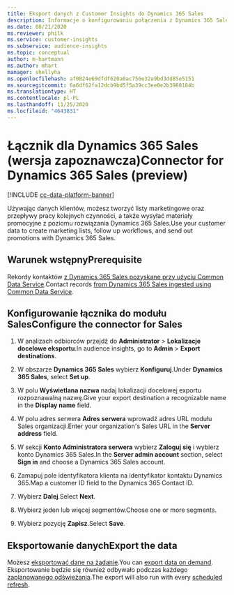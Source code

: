 ```yaml
---
title: Eksport danych z Customer Insights do Dynamics 365 Sales
description: Informacje o konfigurowaniu połączenia z Dynamics 365 Sales.
ms.date: 08/21/2020
ms.reviewer: philk
ms.service: customer-insights
ms.subservice: audience-insights
ms.topic: conceptual
author: m-hartmann
ms.author: mhart
manager: shellyha
ms.openlocfilehash: af0824e69dfdf620a0ac756e32a9bd3dd85e5151
ms.sourcegitcommit: 6a6df62fa12dcb9bd5f5a39cc3ee0e2b3988184b
ms.translationtype: HT
ms.contentlocale: pl-PL
ms.lasthandoff: 11/25/2020
ms.locfileid: "4643831"
---
```

# <a name="connector-for-dynamics-365-sales-preview"></a><span data-ttu-id="559a9-103">Łącznik dla Dynamics 365 Sales (wersja zapoznawcza)</span><span class="sxs-lookup"><span data-stu-id="559a9-103">Connector for Dynamics 365 Sales (preview)</span></span>

[!INCLUDE [cc-data-platform-banner](../includes/cc-data-platform-banner.md)]

<span data-ttu-id="559a9-104">Używając danych klientów, możesz tworzyć listy marketingowe oraz przepływy pracy kolejnych czynności, a także wysyłać materiały promocyjne z poziomu rozwiązania Dynamics 365 Sales.</span><span class="sxs-lookup"><span data-stu-id="559a9-104">Use your customer data to create marketing lists, follow up workflows, and send out promotions with Dynamics 365 Sales.</span></span>

## <a name="prerequisite"></a><span data-ttu-id="559a9-105">Warunek wstępny</span><span class="sxs-lookup"><span data-stu-id="559a9-105">Prerequisite</span></span>

<span data-ttu-id="559a9-106">Rekordy kontaktów [z Dynamics 365 Sales pozyskane przy użyciu Common Data Service](connect-power-query.md).</span><span class="sxs-lookup"><span data-stu-id="559a9-106">Contact records [from Dynamics 365 Sales ingested using Common Data Service](connect-power-query.md).</span></span>

## <a name="configure-the-connector-for-sales"></a><span data-ttu-id="559a9-107">Konfigurowanie łącznika do modułu Sales</span><span class="sxs-lookup"><span data-stu-id="559a9-107">Configure the connector for Sales</span></span>

1. <span data-ttu-id="559a9-108">W analizach odbiorców przejdź do **Administrator** > **Lokalizacje docelowe eksportu**.</span><span class="sxs-lookup"><span data-stu-id="559a9-108">In audience insights, go to **Admin** > **Export destinations**.</span></span>

1. <span data-ttu-id="559a9-109">W obszarze **Dynamics 365 Sales** wybierz **Konfiguruj**.</span><span class="sxs-lookup"><span data-stu-id="559a9-109">Under **Dynamics 365 Sales**, select **Set up**.</span></span>

1. <span data-ttu-id="559a9-110">W polu **Wyświetlana nazwa** nadaj lokalizacji docelowej exportu rozpoznawalną nazwę.</span><span class="sxs-lookup"><span data-stu-id="559a9-110">Give your export destination a recognizable name in the **Display name** field.</span></span>

1. <span data-ttu-id="559a9-111">W polu adres serwera **Adres serwera** wprowadź adres URL modułu Sales organizacji.</span><span class="sxs-lookup"><span data-stu-id="559a9-111">Enter your organization's Sales URL in the **Server address** field.</span></span>

1. <span data-ttu-id="559a9-112">W sekcji **Konto Administratora serwera** wybierz **Zaloguj się** i wybierz konto Dynamics 365 Sales.</span><span class="sxs-lookup"><span data-stu-id="559a9-112">In the **Server admin account** section, select **Sign in** and choose a Dynamics 365 Sales account.</span></span>

1. <span data-ttu-id="559a9-113">Zamapuj pole identyfikatora klienta na identyfikator kontaktu Dynamics 365.</span><span class="sxs-lookup"><span data-stu-id="559a9-113">Map a customer ID field to the Dynamics 365 Contact ID.</span></span>

1. <span data-ttu-id="559a9-114">Wybierz **Dalej**.</span><span class="sxs-lookup"><span data-stu-id="559a9-114">Select **Next**.</span></span>

1. <span data-ttu-id="559a9-115">Wybierz jeden lub więcej segmentów.</span><span class="sxs-lookup"><span data-stu-id="559a9-115">Choose one or more segments.</span></span>

1. <span data-ttu-id="559a9-116">Wybierz pozycję **Zapisz**.</span><span class="sxs-lookup"><span data-stu-id="559a9-116">Select **Save**.</span></span>

## <a name="export-the-data"></a><span data-ttu-id="559a9-117">Eksportowanie danych</span><span class="sxs-lookup"><span data-stu-id="559a9-117">Export the data</span></span>

<span data-ttu-id="559a9-118">Możesz [eksportować dane na żądanie](export-destinations.md).</span><span class="sxs-lookup"><span data-stu-id="559a9-118">You can [export data on demand](export-destinations.md).</span></span> <span data-ttu-id="559a9-119">Eksportowanie będzie się również odbywało podczas każdego [zaplanowanego odświeżania](system.md#schedule-tab).</span><span class="sxs-lookup"><span data-stu-id="559a9-119">The export will also run with every [scheduled refresh](system.md#schedule-tab).</span></span>
